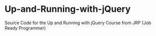 # Up-and-Running-with-jQuery
Source Code for the Up and Running with jQuery Course from JRP (Job Ready Programmer)
